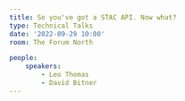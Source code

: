 ```yaml
---
title: So you've got a STAC API. Now what?
type: Technical Talks
date: '2022-09-29 10:00'
room: The Forum North

people:
    speakers:
        - Leo Thomas
        - David Bitner
---
```

